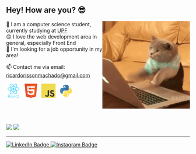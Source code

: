 ## Hey! How are you? 😎

<img src = "giphy.gif" width = "240px" align = "right">

🌱 I am a computer science student, currently studying at [UPF](https://www.upf.br/) <br>
😊 I love the web development area in general, especially Front End <br>
🔭 I'm looking for a job opportunity in my area! <br>

📫 Contact me via email: ricardorissonmachado@gmail.com

<div>
  <img src="https://github.com/devicons/devicon/blob/master/icons/react/react-original-wordmark.svg" title="React" alt="React" width="40" height="40"/>&nbsp;
  <img src="https://github.com/devicons/devicon/blob/master/icons/html5/html5-original.svg" title="HTML5" alt="HTML" width="40" height="40"/>&nbsp;
  <img src="https://github.com/devicons/devicon/blob/master/icons/javascript/javascript-original.svg" title="JavaScript" alt="JavaScript" width="40" height="40"/>&nbsp;
  <img src="https://github.com/devicons/devicon/blob/master/icons/python/python-original.svg" title="Python" alt="Python" width="40" height="40"/>&nbsp;
</div>
<br><br><br><br> 

<div align = "left">
<img height = "200em" src="https://github-readme-stats.vercel.app/api/top-langs/?username=RicardoRisson&show_icons=true&theme=bear&count_private=true"/>
<img  height = "200em" src="https://github-readme-stats.vercel.app/api?username=RicardoRisson&show_icons=true&show_icons=true&theme=bear&count_private=true" />
</div>

***

<div id="badges">
  <a href = "https://www.linkedin.com/in/ricardo-risson-machado-034a141b6/"/>
  <img src="https://img.shields.io/badge/LinkedIn-blue?style=for-the-badge&logo=linkedin&logoColor=white" alt="LinkedIn Badge"/>
  </a>
  <a href = "https://www.instagram.com/ricardo_risson/">
  <img src="https://img.shields.io/badge/Instagram-E4405F?style=for-the-badge&logo=instagram&logoColor=white" alt = "Instagram Badge"/>
    </a>
